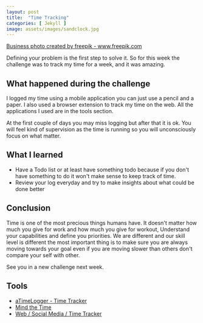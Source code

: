```yaml
---
layout: post
title:  "Time Tracking"
categories: [ Jekyll ]
image: assets/images/sandclock.jpg
---
```

<a href='https://www.freepik.com/free-photos-vectors/business'>Business photo created by freepik - www.freepik.com</a>

Defining your problem is the first step to solve it. So for this week the challenge was to track my time for a week, and it was amazing.

## What happened during the challenge

I logged my time using a mobile application you can just use a pencil and a paper. I also used a browser extension to track my time on the web. All the applications I used are in the tools section.

At the first couple of days you may miss  logging but after that it is ok. You will feel kind of supervision as the time is running so you will unconsciously focus on what matter.

## What I learned

* Have a Todo list or at least have something todo because if you don't have something to do it won't make sense to keep track of time.
* Review your log everyday and try to make insights about what could be done better

## Conclusion

Time is one of the most precious things humans have. It doesn't matter how much you give for work and how much you give for workout, Understand your capabilities and define you priorities. We are different and our skill level is different the most important thing is to make sure you are always moving towards your goal even if you are moving slower than others don't compare your self with other.

See you in a new challenge next week.

## Tools

* [aTimeLogger - Time Tracker](https://play.google.com/store/apps/details?id=com.aloggers.atimeloggerapp&hl=en)
* [Mind the Time](https://addons.mozilla.org/en-US/firefox/addon/mind-the-time/?src=search)
* [Web / Social Media / Time Tracker](https://addons.mozilla.org/en-US/firefox/addon/web-social-time-tracker/?src=search)
